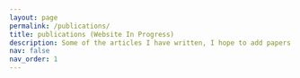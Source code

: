 ```yaml
---
layout: page
permalink: /publications/
title: publications (Website In Progress)
description: Some of the articles I have written, I hope to add papers soon! Two in progress at the moment
nav: false
nav_order: 1
---
```

<!-- _pages/publications.md -->
<div class="publications">

<!-- {% bibliography -f {{ site.scholar.bibliography }} %} -->

</div>
